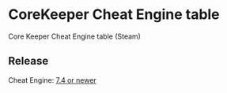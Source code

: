 # CoreKeeper Cheat Engine table  
Core Keeper Cheat Engine table (Steam)

## Release
Cheat Engine: [7.4 or newer](https://github.com/cheat-engine/cheat-engine/releases)  
